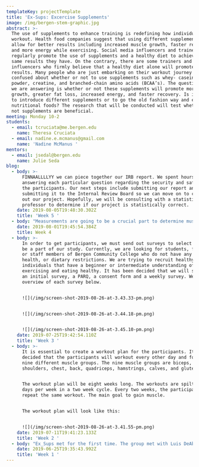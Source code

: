 ```yaml
---
templateKey: projectTemplate
title: 'Ex-Sups: Excercise Supplements'
image: /img/bergen-stem-graphic.jpg
abstract: >-
  The use of supplements to enhance training is redefining how individuals
  workout. Health food companies suggest that using different supplements will
  allow for better results including increased muscle growth, faster recovery,
  and more energy while exercising. Social media influencers and trainers
  regularly promote the use of supplements and a healthy diet to achieve the
  same results they have. On the contrary, there are some trainers and
  influencers who firmly believe that a healthy diet alone will promote the same
  results. Many people who are just embarking on their workout journey are
  confused about whether or not to use supplements such as whey- casein protein
  powder, creatine, and branched-chain​ amino acids (BCAA’s). The question that
  we are answering is whether or not these supplements will promote more muscle
  growth, greater fat loss, increased energy, and faster recovery. Is it better
  to introduce different supplements or to go the old fashion way and eat
  nutritional foods? The research that will be conducted will test whether or
  not supplements are beneficial.
meeting: Monday 10-2
students:
  - email: tcruciata@me.bergen.edu
    name: Theresa Cruciata
  - email: nadine.e.mcmanus@gmail.com
    name: 'Nadine McManus '
mentors:
  - email: jsedal@bergen.edu
    name: Julie Seda
blog:
  - body: >-
      FINNAALLLLYY we can piece together our IRB report. We spent hours
      answering each particular question regarding the security and safety of
      the participants. Our next steps include submitting our report and
      submitting it to the Internal Review Board so we can move on to carrying
      out our project. Hopefully, we will be consulting with a statistics
      professor to determine if our project is statistically correct.
    date: 2019-08-05T19:48:30.302Z
    title: 'Week 5 '
  - body: "Measurements are going to be a crucial part to determine muscle growth. The researchers must follow a very particular protocol when taking the measurements on the participants. \r\n\n* **4-site skinfold body fat measurement with Caliper:**\r\n\n Helpful video: https://www.youtube.com/watch?v=iswCHPi_0Gs\r\n\n Grasp the handle with right hand, numbers facing the ceiling, and place thumb on trigger. For each measurement press lever and place on skinfold. Once placed, release trigger and allow caliper to grasp skin. Measurements will be done on the right side of the subjects body. \r\n\nEach subject will have the option to remove their shirt for each measurement. Although optional, results could be skewed if shirts remain on. \r\n\n* **Measurements:**\r\n\n1.\tTricep- A tape measure will be used to find the halfway point between the top of the shoulder and top of the elbow. The halfway point will be marked with a marker on the side of the arm and then transferred to the back. Place caliper above the mark and grab the skin above the mark while separating the subcutaneous fat from muscle. Vertical Fold.\r\n\n2.\tSuprailiac- Ask subject to find top of hip bone. Measure one inch above the iliac crest in the front of the body. Diagonal fold. \r\n\n3.\t Abdominal- Measure one inch from the subjects belly button. Vertical fold. \r\n\n4.\tThigh- Locate the halfway point between the groin and knee using a tape measure and mark it. Ask subject to lift leg up to help find the hip bone. Have subject rest body weight on left side. Measure 1 inch above mark. This measurement may cause further pinching of the skin. Vertical fold.\r\n\n* **Girth Measurements:**\r\n\nHelpful video and textbook: https://www.youtube.com/watch?v=Haf1eBDrSCY and Functional Testing in Human Performance Written by Michael P. Reiman \r\n\nPrior to each measurement, mark each site. This test will be used to analyze proportionality. Equipment used for these measurements includes a fabric tape measure and scale. It is crucial to be consistent with the amount of tension on the tape measure throughout each measurement.\r\n\n* **Measurements:**\r\n\n1.\tWaist circumference measurement- This measurement is taken between the ribs and the hips. Place tape measure around the smallest area of the subject, this may vary among each participant. Ask subject to hold end of tape and walk around and wrap measuring tape. Hold tape together and have a little tension. Line the zero up with the other end of the tape measure.  \r\n\n2.\tChest-  Ask subject to raise arms and approach the subject from the front. Wrap tape measure around the back and along nipple line. Subject will now place arms on their side. \r\n\n3.\tHips- Subject will turn to the side. Wrap the tape measure around the greatest protrusion of the gluteal muscles (Reiman). \r\n\n4.\tArm (relaxed)- Mark midpoint from top of shoulder until the bony part of the elbow. Wrap tape measure around the mark. \r\n\n5.\tArm (flexed)- Ask subject to raise arm in a horizontal position and bend elbow 90 degrees. Ask subject to contract muscle. Wrap tape measure around the largest circumference. \r\n\n6.\tUpper thigh- Mark midpoint from the iliac crest to the top of the knee. Wrap tape measure around the midpoint. \r\n\n7.\tCalf- Mark midpoint from the top of their tibia to their ankle joint. Wrap tape measure around the mark. \r\n\n* **Bioimpedance:**\r\n\nPrior to each measurement, subject should remove shoes and stand completely still throughout the duration of the test. This scale will provide measurements such as body fat percentage, body mass index (BMI), skeletal muscle, resting metabolism, visceral fat, body age and body weight. These measurements should be quick and easy as long as instructions are followed, refer instruction manual if more information is necessary. \r\n\nHelpful instructions: https://omronhealthcare.com/products/body-composition-monitor-scale-seven-indicators-hbf516b/\r\n\n* **Equipment used: Body Composition Monitor And Scale With Seven Fitness Indicators**\r\n\n1.\tTurn on monitor \r\n\n2.\tSelect guest mode and enter information. \r\n\n3.\tStep on unit barefoot. Line heel and feet up with electrodes and make sure body weight is evenly distributed.\r\n\na.\tWeight measurement will be taken. Once weight results blinks twice, the monitor will begin to calculate body composition. \r\n\n4.\tStand with knees and back straight.\r\n\n5.\tHorizontally raise arms and extend elbows completely (90 degree angle). \r\n\n6.\tWeight will be displayed again which indicates that each measurement is done. \r\n\n7.\tTo check results, click proper button on monitor. Results will be held in the history folder on the monitor."
    date: 2019-08-01T19:45:54.384Z
    title: Week 4
  - body: >-
      In order to get participants, we must send out surveys to select who can
      be a part of our study. Currently, we are looking for students, faculty,
      or staff members of Bergen Community College who do not have any physical,
      health, or dietary restrictions. We are trying to recruit healthy
      individuals that have a beginner or intermediate understanding of
      exercising and eating healthy. It has been decided that we will send out
      an initial survey, a PARQ, a consent form and a weekly survey. We added on
      overview of each survey below. 


      ![](/img/screen-shot-2019-08-26-at-3.43.33-pm.png)


      ![](/img/screen-shot-2019-08-26-at-3.44.18-pm.png)


      ![](/img/screen-shot-2019-08-26-at-3.45.10-pm.png)
    date: 2019-07-25T19:42:54.110Z
    title: 'Week 3 '
  - body: >-
      It is essential to create a workout plan for the participants. It was
      decided that the participants will workout every other day and focus on
      nine different muscle groups. The nine muscle groups are biceps, triceps,
      shoulders, chest, back, quadriceps, hamstrings, calves, and glutes. 


      The workout plan will be eight weeks long. The workouts are spilt up 3
      days per week in a two week cycle. Every two weeks, the participants will
      repeat the same workout. The main goal to gain muscle. 


      The workout plan will look like this: 


      ![](/img/screen-shot-2019-08-26-at-3.41.55-pm.png)
    date: 2019-07-11T19:41:23.133Z
    title: 'Week 2 '
  - body: "Ex_Sups met for the first time. The group met with Luis DeAbreu and Danielle Coppola who is the head of Bergen’s Exercise Science department. It was a brief meeting to simply go over the project’s initial proposal.\n\n* **Background:**\r\n\nIt has been concluded from preliminary research that whey- casein protein powder, creatine, and branch chained amino acids (BCCA’s) are the most common supplements used to elevated one’s results when exercising. Whey- casein protein powder is a very popular supplement. It is used to aid in muscle recovery and to make enzymes and hormones. Being an essential macro-nutrient, individuals feel the need to consume high amounts of it. Is it really necessary to introduce a powder into a person’s diet or is it better to eat food high in protein? Creatine is used to enhance performance during exercise. It is naturally found in muscle cells although the idea of implementing creatine into individuals’ diet is controversial. It is used to increase muscle mass and strength. Creatine is found is several foods such as eggs, red meat, and poultry. Branched Chain Amino Acids are usually taken as a pre-workout. Our bodies are made up of 20 different amino acids and are split into essential amino acids and nonessential amino acids. We naturally produce three essential amino acids including valine, leucine, and isoleucine. They are converted to energy and prevent muscle proteins from breaking down. These additional amino acids are said to aid in soreness and prevent excessive muscle damage after putting the body under pressure.\r\n\n* **Method:**\r\n\nIn order to determine the benefits of additional supplements there will be two groups of test subjects. One group will receive supplements to add to their routine while the control group will not receive any supplements. The test group will be given each questioned supplement either before, during, or after their workout. Both groups will be given the same workout plan and will\r\n\nhave similar eating habits to eliminate other variables. The progress will be tracked by recording the weight of the individuals throughout the trial. It is integral to track the food consumed to be aware of how many calories were consumed. We will examine the circumference of the wait, upper arm, and lower body to access muscle gain or fat loss. Additionally, pictures will be taken to visually compare weekly results. We will take measurements on a smart scale which measures weight, body fat, and bone density can be used.\r\n\n* **In the Future:**\r\n\nDepending on the results obtained, further testing can be conducted on the effects of organic supplements versus non-organic supplements. The role of gender can also be tested such as, does one supplement have more of an effect on a female rather than a male.\r\r\n\nDanielle loved the idea- she thinks that we will be able to gain the support of a bunch of exercise science students. The next time we meet, we will be meeting with Professor Julie Seda. Our proposal looks good but we cannot start anything until we figure out every minute detail to submit to the Internal Review Board (IRB). The IRB is a board of Bergen Community College staff and faculty who make sure research projects are safe and ethical  for the participants. \r\n\n\rThe Ex_Sups team met with Professor Julie Seda. We discussed what workout supplement we would like to test on the participants. There are so many supplements on the market that it is overwhelming to choose one. We originally were interested in analyzing either preworkout, Branched Chain Amino Acids (BCAA’s), Creatine, or protein. We decided to just look at the effects of protein. \r\n\nProtein powder is used to aid in muscle recovery, make enzymes and produce hormones. Protein is made of twenty different amino acids. Of those twenty, the body naturally produces eleven of them and the other nine, called essential amino acids, are found in food sources known as complete proteins. The nine essential amino acids include:  histidine, isoleucine, leucine, lysine, methionine, phenylalanine, threonine, tryptophan, and valine. Not all food sources are complete proteins. Foods such as egg whites and red meat contain all nine amino acids are considered complete proteins. Incomplete proteins include beans and grains which do not contain all essential amino acids.  These amino acids found in protein sources will be used by the body for energy to cellular growth and muscle recovery.  Without adequate amounts of this macro- nutrient, the body will not be replacing and producing muscles cells as efficiently as possible. \r\n\nBeing that protein is an essential macro-nutrient, individuals feel the need to consume high amounts of it. From preliminary research, it has been concluded it is typically recommended that within 30 minutes after working out, an individual should consume 0.25-0.30grams of protein per each kilogram of body weight. Typically, this equates to consuming between 15 to 25 grams of protein. It is important to consume this additional protein within 30 minutes of working out because this is when the recovery process begins. Weight training puts stress on the individual’s muscles. The stress of the weight on old muscle fibers will cause them to break before forming new, stronger muscle fibers.. It is important to consume complete proteins after working out to ensure that the body is receiving all essential amino acids for muscle growth. \r\n\nFrom this analysis, we decided to study protein.  It would be easiest to compare the muscle growth of participants who consumed protein up to 30 mins after working out to those who consumed a placebo up to 30 mins after working out."
    date: 2019-06-25T19:35:43.992Z
    title: 'Week 1 '
---
```


